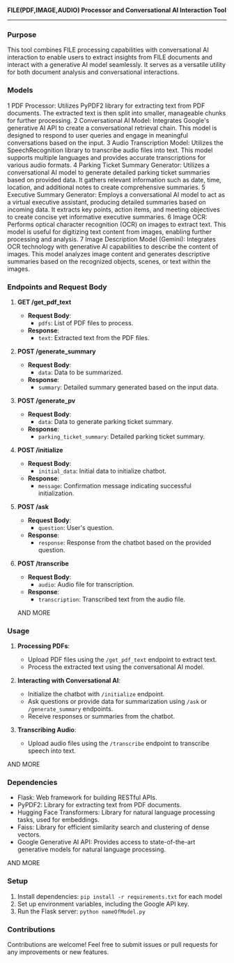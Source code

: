 **FILE(PDF,IMAGE,AUDIO) Processor and Conversational AI Interaction Tool**

---

### Purpose
This tool combines FILE processing capabilities with conversational AI interaction to enable users to extract insights from FILE documents and interact with a generative AI model seamlessly. It serves as a versatile utility for both document analysis and conversational interactions.
### Models
1 PDF Processor: Utilizes PyPDF2 library for extracting text from PDF documents. The extracted text is then split into smaller, manageable chunks for further processing.
2 Conversational AI Model: Integrates Google's generative AI API to create a conversational retrieval chain. This model is designed to respond to user queries and engage in meaningful conversations based on the input.
3 Audio Transcription Model: Utilizes the SpeechRecognition library to transcribe audio files into text. This model supports multiple languages and provides accurate transcriptions for various audio formats.
4 Parking Ticket Summary Generator: Utilizes a conversational AI model to generate detailed parking ticket summaries based on provided data. It gathers relevant information such as date, time, location, and additional notes to create comprehensive summaries.
5 Executive Summary Generator: Employs a conversational AI model to act as a virtual executive assistant, producing detailed summaries based on incoming data. It extracts key points, action items, and meeting objectives to create concise yet informative executive summaries.
6 Image OCR: Performs optical character recognition (OCR) on images to extract text. This model is useful for digitizing text content from images, enabling further processing and analysis.
7 Image Description Model (Gemini): Integrates OCR technology with generative AI capabilities to describe the content of images. This model analyzes image content and generates descriptive summaries based on the recognized objects, scenes, or text within the images.

### Endpoints and Request Body

1. **GET /get_pdf_text**
   - **Request Body**: 
     - `pdfs`: List of PDF files to process.
   - **Response**: 
     - `text`: Extracted text from the PDF files.

2. **POST /generate_summary**
   - **Request Body**: 
     - `data`: Data to be summarized.
   - **Response**: 
     - `summary`: Detailed summary generated based on the input data.

3. **POST /generate_pv**
   - **Request Body**: 
     - `data`: Data to generate parking ticket summary.
   - **Response**: 
     - `parking_ticket_summary`: Detailed parking ticket summary.

4. **POST /initialize**
   - **Request Body**: 
     - `initial_data`: Initial data to initialize chatbot.
   - **Response**: 
     - `message`: Confirmation message indicating successful initialization.

5. **POST /ask**
   - **Request Body**: 
     - `question`: User's question.
   - **Response**: 
     - `response`: Response from the chatbot based on the provided question.

6. **POST /transcribe**
   - **Request Body**: 
     - `audio`: Audio file for transcription.
   - **Response**: 
     - `transcription`: Transcribed text from the audio file.
    
    AND MORE

### Usage
1. **Processing PDFs**:
   - Upload PDF files using the `/get_pdf_text` endpoint to extract text.
   - Process the extracted text using the conversational AI model.

2. **Interacting with Conversational AI**:
   - Initialize the chatbot with `/initialize` endpoint.
   - Ask questions or provide data for summarization using `/ask` or `/generate_summary` endpoints.
   - Receive responses or summaries from the chatbot.

3. **Transcribing Audio**:
   - Upload audio files using the `/transcribe` endpoint to transcribe speech into text.

AND MORE 

### Dependencies
- Flask: Web framework for building RESTful APIs.
- PyPDF2: Library for extracting text from PDF documents.
- Hugging Face Transformers: Library for natural language processing tasks, used for embeddings.
- Faiss: Library for efficient similarity search and clustering of dense vectors.
- Google Generative AI API: Provides access to state-of-the-art generative models for natural language processing.
  
AND MORE

### Setup
1. Install dependencies: `pip install -r requirements.txt` for each model 
2. Set up environment variables, including the Google API key.
3. Run the Flask server: `python nameOfModel.py`

### Contributions
Contributions are welcome! Feel free to submit issues or pull requests for any improvements or new features.
